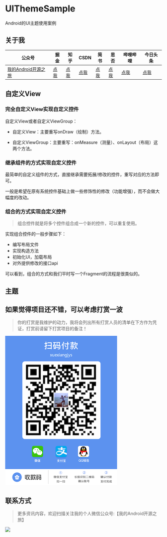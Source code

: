 # UIThemeSample

Android的UI主题使用案例

## 关于我

| 公众号   | 掘金     |  知乎    |  CSDN   |   简书   |   思否  |   哔哩哔哩  |   今日头条
|---------|---------|--------- |---------|---------|---------|---------|---------|
| [我的Android开源之旅](https://t.1yb.co/Irse)  |  [点我](https://juejin.im/user/598feef55188257d592e56ed/posts)    |   [点我](https://www.zhihu.com/people/xuexiangjys/posts)       |   [点我](https://xuexiangjys.blog.csdn.net/)  |   [点我](https://www.jianshu.com/u/6bf605575337)  |   [点我](https://segmentfault.com/u/xuexiangjys)  |   [点我](https://space.bilibili.com/483850585)  |   [点我](https://img.rruu.net/image/5ff34ff7b02dd)

## 自定义View

### 完全自定义View实现自定义控件

自定义View或者自定义ViewGroup：

* 自定义View：主要重写onDraw（绘制）方法。

* 自定义ViewGroup：主要重写：onMeasure（测量）、onLayout（布局）这两个方法。

### 继承组件的方式实现自定义控件

最简单的自定义组件的方式，直接继承需要拓展/修改的控件，重写对应的方法即可。

一般是希望在原有系统控件基础上做一些修饰性的修改（功能增强），而不会做大幅度的改动。

### 组合的方式实现自定义控件

> 组合控件就是将多个控件组合成一个新的控件，可以重复使用。

实现组合控件的一般步骤如下：

* 编写布局文件
* 实现构造方法
* 初始化UI，加载布局
* 对外提供修改的接口api

可以看到，组合的方式和我们平时写一个Fragment的流程是很类似的。

## 主题




## 如果觉得项目还不错，可以考虑打赏一波

> 你的打赏是我维护的动力，我将会列出所有打赏人员的清单在下方作为凭证，打赏前请留下打赏项目的备注！

![pay.png](https://raw.githubusercontent.com/xuexiangjys/Resource/master/img/pay/pay.png)

## 联系方式

> 更多资讯内容，欢迎扫描关注我的个人微信公众号:【我的Android开源之旅】

![](https://s1.ax1x.com/2022/04/27/LbGMJH.jpg)